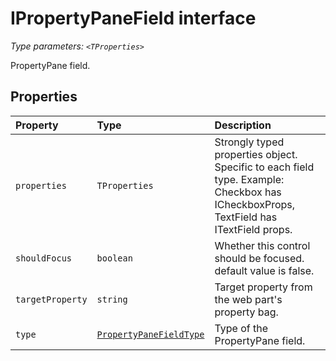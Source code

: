 # IPropertyPaneField <TProperties> interface



_Type parameters: `<TProperties>`_



PropertyPane field.




## Properties

| Property	   | Type	| Description|
|:-------------|:-------|:-----------|
|`properties`      | `TProperties` | Strongly typed properties object. Specific to each field type. Example: Checkbox has ICheckboxProps, TextField has ITextField props. |
|`shouldFocus`      | `boolean` | Whether this control should be focused. default value is false. |
|`targetProperty`      | `string` | Target property from the web part's property bag. |
|`type`      | [`PropertyPaneFieldType`](../sp-webpart-base/enum/propertypanefieldtype.md) | Type of the PropertyPane field. |






